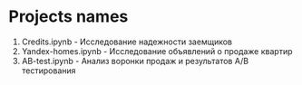 # Projects names
1. Credits.ipynb - Исследование надежности заемщиков
2. Yandex-homes.ipynb - Исследование объявлений о продаже квартир
3. AB-test.ipynb - Анализ воронки продаж и результатов A/B тестирования
